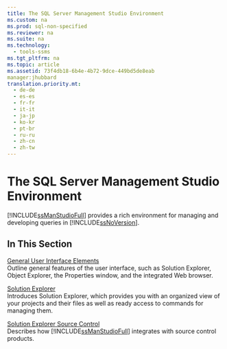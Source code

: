 ```yaml
---
title: The SQL Server Management Studio Environment
ms.custom: na
ms.prod: sql-non-specified
ms.reviewer: na
ms.suite: na
ms.technology: 
  - tools-ssms
ms.tgt_pltfrm: na
ms.topic: article
ms.assetid: 73f4db18-6b4e-4b72-9dce-449bd5de8eab
manager:jhubbard
translation.priority.mt: 
  - de-de
  - es-es
  - fr-fr
  - it-it
  - ja-jp
  - ko-kr
  - pt-br
  - ru-ru
  - zh-cn
  - zh-tw
---
```

# The SQL Server Management Studio Environment
[!INCLUDE[ssManStudioFull](../content/includes/ssManStudioFull_md.md)] provides a rich environment for managing and developing queries in [!INCLUDE[ssNoVersion](../content/includes/ssNoVersion_md.md)].  
  
## In This Section  
[General User Interface Elements](../content/General-User-Interface-Elements.md)  
Outline general features of the user interface, such as Solution Explorer, Object Explorer, the Properties window, and the integrated Web browser.  
  
[Solution Explorer](../content/Solution-Explorer.md)  
Introduces Solution Explorer, which provides you with an organized view of your projects and their files as well as ready access to commands for managing them.  
  
[Solution Explorer Source Control](https://msdn.microsoft.com/en-us/library/ms173879.aspx)  
Describes how [!INCLUDE[ssManStudioFull](../content/includes/ssManStudioFull_md.md)] integrates with source control products.  
  
